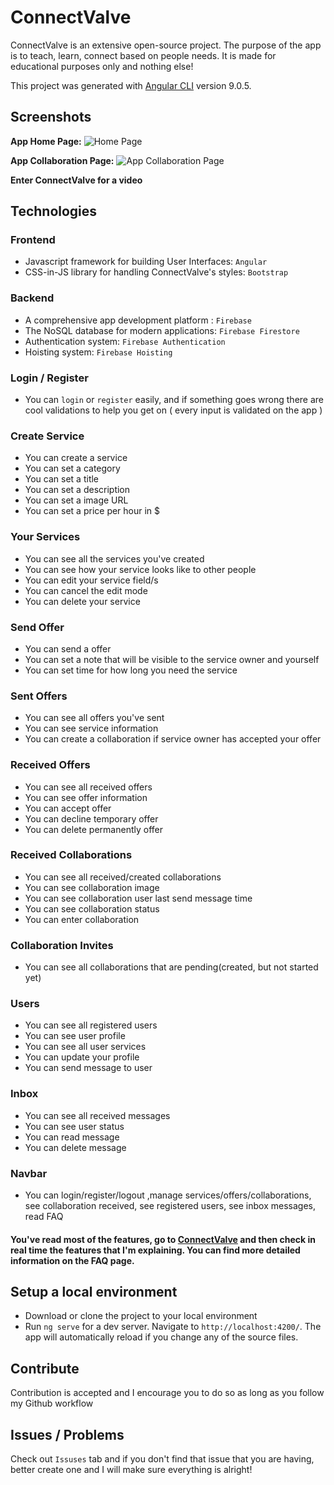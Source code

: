 # ConnectValve

  

ConnectValve is an extensive open-source project. The purpose of the app is to teach, learn, connect based on people needs. It is made for educational purposes only and nothing else!

  

This project was generated with [Angular CLI](https://github.com/angular/angular-cli) version 9.0.5.

  


## Screenshots

**App Home Page:** 
![Home Page](https://i.imgur.com/gqn784c.png)

**App Collaboration Page:** 
![App Collaboration Page](https://i.imgur.com/vX73U7b.png)

**Enter ConnectValve for a video**

## Technologies

### Frontend

-   Javascript framework for building User Interfaces:  `Angular`
-   CSS-in-JS library for handling ConnectValve's styles:  `Bootstrap`

### Backend
-   A comprehensive app  development platform : `Firebase`
-   The NoSQL database for modern applications:  `Firebase Firestore`
-   Authentication system:  `Firebase Authentication`
-   Hoisting system:  `Firebase Hoisting`

### Login / Register

-   You can  `login`  or  `register`  easily, and if something goes wrong there are cool validations to help you get on ( every input is validated on the app )

### Create Service

-   You can create a service
-   You can set a category
-   You can set a title
-   You can set a description
-   You can set a image URL
-   You can set a price per hour in $

### Your Services

-   You can see all the services you've created
-   You can see how your service looks like to other people
-   You can edit your service field/s
-   You can cancel the edit mode
-   You can delete your service

### Send Offer

-   You can send a offer
-   You can set a note that will be visible to the service owner and yourself
-   You can set time for how long you need the service

### Sent Offers

-   You can see all offers you've sent
-   You can see service information
-   You can create a collaboration if service owner has accepted your offer

### Received Offers

-  You can see all received offers
-  You can see offer information
-  You can accept offer
-  You can decline temporary offer
-  You can delete permanently offer

### Received Collaborations

-   You can see all received/created collaborations
-   You can see collaboration image
-   You can see collaboration user last send message time
-   You can see collaboration status
-   You can enter collaboration

### Collaboration Invites

-   You can see all collaborations that are pending(created, but not started yet)

### Users

-   You can see all registered users
-   You can see user profile
-   You can see all user services
-   You can update your profile
-   You can send message to user

### Inbox

-  You can see all received messages
-  You can see user status
-  You can read message
-  You can delete message

### Navbar

-   You can login/register/logout ,manage services/offers/collaborations, see collaboration received, see registered users, see inbox messages, read FAQ

#### You've read most of the features, go to  [ConnectValve](https://connectvalve.web.app/) and then check in real time the features that I'm explaining. You can find more detailed information on the FAQ page.

## Setup a local environment

-   Download or clone the project to your local environment
-   Run `ng serve` for a dev server. Navigate to `http://localhost:4200/`. The app will automatically reload if you change any of the source files. 

## Contribute

Contribution is accepted and I encourage you to do so as long as you follow my Github workflow

## Issues / Problems

Check out  `Issuses`  tab and if you don't find that issue that you are having, better create one and I will make sure everything is alright!